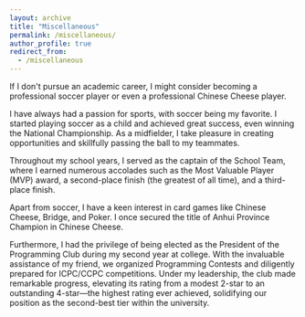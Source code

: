 ```yaml
---
layout: archive
title: "Miscellaneous"
permalink: /miscellaneous/
author_profile: true
redirect_from:
  - /miscellaneous
---
```


If I don't pursue an academic career, I might consider becoming a professional soccer player or even a professional Chinese Cheese player.

I have always had a passion for sports, with soccer being my favorite. I started playing soccer as a child and achieved great success, even winning the National Championship. As a midfielder, I take pleasure in creating opportunities and skillfully passing the ball to my teammates. 

Throughout my school years, I served as the captain of the School Team, where I earned numerous accolades such as the Most Valuable Player (MVP) award, a second-place finish (the greatest of all time), and a third-place finish.

Apart from soccer, I have a keen interest in card games like Chinese Cheese, Bridge, and Poker. I once secured the title of Anhui Province Champion in Chinese Cheese.

Furthermore, I had the privilege of being elected as the President of the Programming Club during my second year at college. With the invaluable assistance of my friend, we organized Programming Contests and diligently prepared for ICPC/CCPC competitions. Under my leadership, the club made remarkable progress, elevating its rating from a modest 2-star to an outstanding 4-star—the highest rating ever achieved, solidifying our position as the second-best tier within the university.
